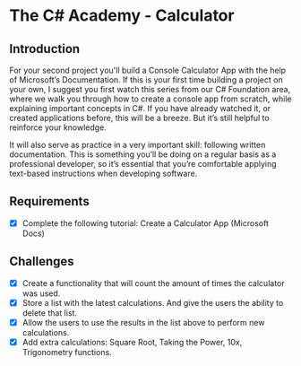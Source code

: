 # The C# Academy - Calculator 

## Introduction
For your second project you'll build a Console Calculator App with the help of Microsoft’s Documentation. If this is your first time building a project on your own, I suggest you first watch this series from our C# Foundation area, where we walk you through how to create a console app from scratch, while explaining important concepts in C#. If you have already watched it, or created applications before, this will be a breeze. But it’s still helpful to reinforce your knowledge.

It will also serve as practice in a very important skill: following written documentation. This is something you’ll be doing on a regular basis as a professional developer, so it’s essential that you’re comfortable applying text-based instructions when developing software.

## Requirements
  -  [x] Complete the following tutorial: Create a Calculator App (Microsoft Docs)

 ## Challenges
  -  [x] Create a functionality that will count the amount of times the calculator was used.
  -  [x] Store a list with the latest calculations. And give the users the ability to delete that list.
  -  [x] Allow the users to use the results in the list above to perform new calculations.
  -  [x] Add extra calculations: Square Root, Taking the Power, 10x, Trigonometry functions.